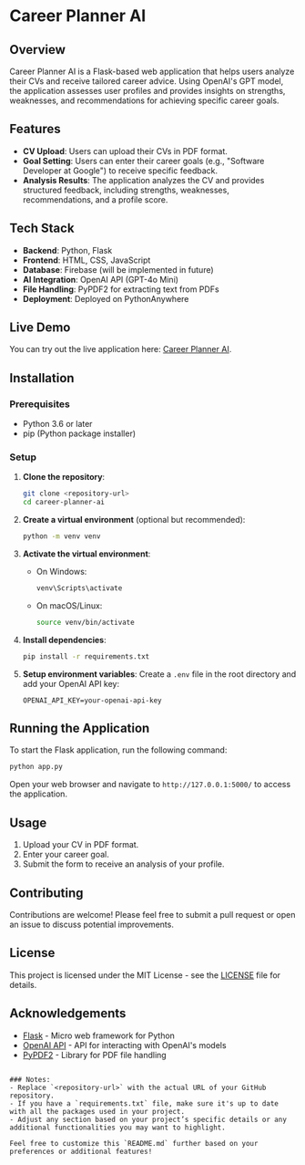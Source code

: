 
# Career Planner AI

## Overview
Career Planner AI is a Flask-based web application that helps users analyze their CVs and receive tailored career advice. Using OpenAI's GPT model, the application assesses user profiles and provides insights on strengths, weaknesses, and recommendations for achieving specific career goals.

## Features
- **CV Upload**: Users can upload their CVs in PDF format.
- **Goal Setting**: Users can enter their career goals (e.g., "Software Developer at Google") to receive specific feedback.
- **Analysis Results**: The application analyzes the CV and provides structured feedback, including strengths, weaknesses, recommendations, and a profile score.

## Tech Stack
- **Backend**: Python, Flask
- **Frontend**: HTML, CSS, JavaScript
- **Database**: Firebase (will be implemented in future)
- **AI Integration**: OpenAI API (GPT-4o Mini)
- **File Handling**: PyPDF2 for extracting text from PDFs
- **Deployment**: Deployed on PythonAnywhere

## Live Demo
You can try out the live application here: [Career Planner AI](https://careercompanionai.pythonanywhere.com/). 

## Installation

### Prerequisites
- Python 3.6 or later
- pip (Python package installer)

### Setup
1. **Clone the repository**:
   ```bash
   git clone <repository-url>
   cd career-planner-ai
   ```

2. **Create a virtual environment** (optional but recommended):
   ```bash
   python -m venv venv
   ```

3. **Activate the virtual environment**:
   - On Windows:
     ```bash
     venv\Scripts\activate
     ```
   - On macOS/Linux:
     ```bash
     source venv/bin/activate
     ```

4. **Install dependencies**:
   ```bash
   pip install -r requirements.txt
   ```

5. **Setup environment variables**: 
   Create a `.env` file in the root directory and add your OpenAI API key:
   ```
   OPENAI_API_KEY=your-openai-api-key
   ```

## Running the Application
To start the Flask application, run the following command:
```bash
python app.py
```
Open your web browser and navigate to `http://127.0.0.1:5000/` to access the application.

## Usage
1. Upload your CV in PDF format.
2. Enter your career goal.
3. Submit the form to receive an analysis of your profile.

## Contributing
Contributions are welcome! Please feel free to submit a pull request or open an issue to discuss potential improvements.

## License
This project is licensed under the MIT License - see the [LICENSE](LICENSE) file for details.

## Acknowledgements
- [Flask](https://flask.palletsprojects.com/) - Micro web framework for Python
- [OpenAI API](https://openai.com/api/) - API for interacting with OpenAI's models
- [PyPDF2](https://pythonhosted.org/PyPDF2/) - Library for PDF file handling

```

### Notes:
- Replace `<repository-url>` with the actual URL of your GitHub repository.
- If you have a `requirements.txt` file, make sure it's up to date with all the packages used in your project.
- Adjust any section based on your project’s specific details or any additional functionalities you may want to highlight. 

Feel free to customize this `README.md` further based on your preferences or additional features!
